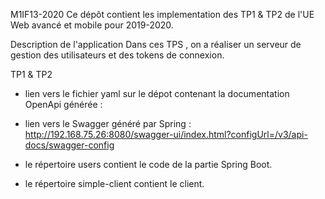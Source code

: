 M1IF13-2020
Ce dépôt contient les implementation des TP1 & TP2 de l'UE Web avancé et mobile pour 2019-2020.

Description de l'application
Dans ces TPS , on a réaliser un serveur de gestion des utilisateurs et des tokens de connexion.

TP1 & TP2

 - lien vers le fichier yaml sur le dépot contenant la documentation OpenApi générée :

 - lien vers le Swagger généré par Spring : 
    http://192.168.75.26:8080/swagger-ui/index.html?configUrl=/v3/api-docs/swagger-config

 - le  répertoire users contient le code de la partie Spring Boot.

 - le répertoire simple-client contient le client.